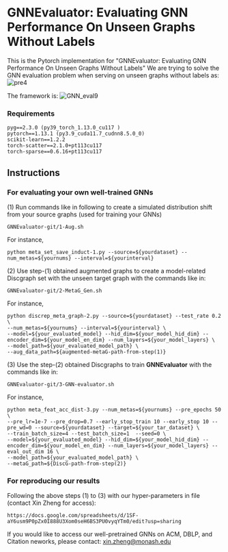 # GNNEvaluator: Evaluating GNN Performance On Unseen Graphs Without Labels

This is the Pytorch implementation for "GNNEvaluator: Evaluating GNN Performance On Unseen Graphs Without Labels"
We are trying to solve the GNN evaluation problem when serving on unseen graphs without labels as:
![pre4](https://github.com/Amanda-Zheng/GNNEvaluator/assets/61812981/a4fbb479-7922-484d-8b4c-8e4940737fe7)

The framework is:
![GNN_eval9](https://github.com/Amanda-Zheng/GNNEvaluator/assets/61812981/690288a8-ed31-4b79-b994-2d7addb43234)



### Requirements
```
pyg==2.3.0 (py39_torch_1.13.0_cu117 )
pytorch==1.13.1 (py3.9_cuda11.7_cudnn8.5.0_0)
scikit-learn==1.2.2
torch-scatter==2.1.0+pt113cu117
torch-sparse==0.6.16+pt113cu117
```
## Instructions
### For evaluating your own well-trained GNNs 
(1) Run commands like in following to create a simulated distribution shift from your source graphs (used for training your GNNs)
```
GNNEvaluator-git/1-Aug.sh
```
For instance,
```
python meta_set_save_induct-1.py --source=${yourdataset} --num_metas=${yournums} --interval=${yourinterval}
```
(2) Use step-(1) obtained augmented graphs to create a model-related Discgraph set with the unseen target graph with the commands like in:
```
GNNEvaluator-git/2-MetaG_Gen.sh
```
For instance,
```
python discrep_meta_graph-2.py --source=${yourdataset} --test_rate 0.2 \
--num_metas=${yournums} --interval=${yourinterval} \
--model=${your_evaluated_model} --hid_dim=${your_model_hid_dim} --encoder_dim=${your_model_en_dim} --num_layers=${your_model_layers} \
--model_path=${your_evaluated_model_path} \
--aug_data_path=${augmented-metaG-path-from-step(1)}
```
(3) Use the step-(2) obtained Discgraphs to train **GNNEvaluator** with the commands like in:
```
GNNEvaluator-git/3-GNN-evaluator.sh
```
For instance,
```
python meta_feat_acc_dist-3.py --num_metas=${yournums} --pre_epochs 50 \
--pre_lr=1e-7 --pre_drop=0.7 --early_stop_train 10 --early_stop 10 --pre_wd=0 --source=${yourdataset} --target=${your_tar_dataset} \
--train_batch_size=4 --test_batch_size=1  --seed=0 \
--model=${your_evaluated_model} --hid_dim=${your_model_hid_dim} --encoder_dim=${your_model_en_dim} --num_layers=${your_model_layers} --eval_out_dim 16 \
--model_path=${your_evaluated_model_path} \ 
--metaG_path=${DiscG-path-from-step(2)}  
```
### For reproducing our results

Following the above steps (1) to (3) with our hyper-parameters in file (contact Xin Zheng for access):
```
https://docs.google.com/spreadsheets/d/1SF-aY6usm9P0pZx0I888U3Xom0seH6BS3PU0vyqYTm0/edit?usp=sharing
```
If you would like to access our well-pretrained GNNs on ACM, DBLP, and Citation neworks, please contact: xin.zheng@monash.edu 

